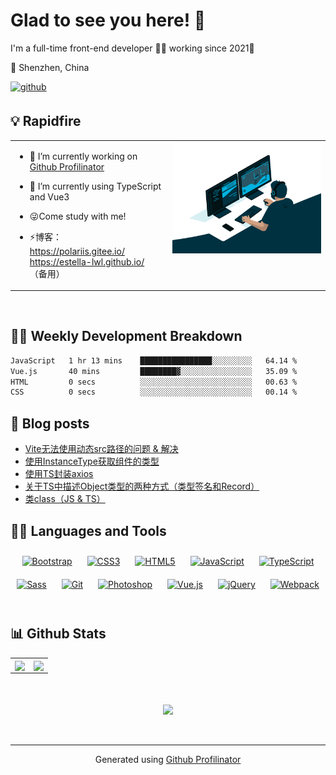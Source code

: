 <h1>Glad to see you here! 👋 </h1>   
I'm a full-time front-end developer 👨‍💻 working since 2021🚀

📍 Shenzhen, China  
  
<a href="https://github.com/Estella-lwl" target="_blank">
<img src=https://img.shields.io/badge/github-%2324292e.svg?&style=for-the-badge&logo=github&logoColor=white alt=github style="margin-bottom: 5px;" />
</a>  
<br/>  



## 💡 Rapidfire  
<table><tr><td valign="top" width="50%">

- 🔭 I’m currently working on [Github Profilinator](https://github.com/rishavanand/github-profilinator)  
  

- 🌱 I’m currently using TypeScript and Vue3  
  

- 😜Come study with me!  
  

- ⚡博客：
  <br/>
  https://polariis.gitee.io/
  <br/>
  https://estella-lwl.github.io/ （备用）


</td><td valign="top" width="50%">

<div align="center">
<img src="./imgs/code.gif" align="center" style="width: 100%" />
</div>  


</td></tr></table>  

<br/>  

## 🏊‍♂️ Weekly Development Breakdown
<!--START_SECTION:waka-->

```txt
JavaScript   1 hr 13 mins    ████████████████░░░░░░░░░   64.14 %
Vue.js       40 mins         ████████▓░░░░░░░░░░░░░░░░   35.09 %
HTML         0 secs          ░░░░░░░░░░░░░░░░░░░░░░░░░   00.63 %
CSS          0 secs          ░░░░░░░░░░░░░░░░░░░░░░░░░   00.14 %
```

<!--END_SECTION:waka-->

## 🔖 Blog posts
<!-- BLOG-POST-LIST:START -->
- [Vite无法使用动态src路径的问题 &amp; 解决](https://polariis.gitee.io/posts/6a3db6b3/)
- [使用InstanceType获取组件的类型](https://polariis.gitee.io/posts/26a2e475/)
- [使用TS封装axios](https://polariis.gitee.io/posts/e96745cc/)
- [关于TS中描述Object类型的两种方式（类型签名和Record）](https://polariis.gitee.io/posts/61dca9cf/)
- [类class（JS &amp; TS）](https://polariis.gitee.io/posts/ba1dc77a/)
<!-- BLOG-POST-LIST:END -->


## 🐱‍🏍 Languages and Tools  
<div align="center">  
<a href="https://getbootstrap.com/docs/3.4/javascript/" target="_blank"><img style="margin: 10px" src="https://profilinator.rishav.dev/skills-assets/bootstrap-plain.svg" alt="Bootstrap" height="29" /></a>  
<a href="https://www.w3schools.com/css/" target="_blank"><img style="margin: 10px" src="https://profilinator.rishav.dev/skills-assets/css3-original-wordmark.svg" alt="CSS3" height="29" /></a>  
<a href="https://en.wikipedia.org/wiki/HTML5" target="_blank"><img style="margin: 10px" src="https://profilinator.rishav.dev/skills-assets/html5-original-wordmark.svg" alt="HTML5" height="29" /></a>  
<a href="https://www.javascript.com/" target="_blank"><img style="margin: 10px" src="https://profilinator.rishav.dev/skills-assets/javascript-original.svg" alt="JavaScript" height="29" /></a>  
<a href="https://www.typescriptlang.org/" target="_blank"><img style="margin: 10px" src="https://profilinator.rishav.dev/skills-assets/typescript-original.svg" alt="TypeScript" height="29" /></a>  
<a href="https://sass-lang.com/" target="_blank"><img style="margin: 10px" src="https://profilinator.rishav.dev/skills-assets/sass-original.svg" alt="Sass" height="29" /></a>  
<a href="https://github.com/" target="_blank"><img style="margin: 10px" src="https://profilinator.rishav.dev/skills-assets/git-scm-icon.svg" alt="Git" height="29" /></a>  
<a href="https://www.adobe.com/in/products/photoshop.html" target="_blank"><img style="margin: 10px" src="https://profilinator.rishav.dev/skills-assets/photoshop-plain.svg" alt="Photoshop" height="29" /></a>  
<a href="https://vuejs.org/" target="_blank"><img style="margin: 10px" src="https://profilinator.rishav.dev/skills-assets/vuejs-original-wordmark.svg" alt="Vue.js" height="29" /></a>  
<a href="https://jquery.com/" target="_blank"><img style="margin: 10px" src="https://profilinator.rishav.dev/skills-assets/jquery.png" alt="jQuery" height="29" /></a>  
<a href="https://webpack.js.org/" target="_blank"><img style="margin: 10px" src="https://profilinator.rishav.dev/skills-assets/webpack-original.svg" alt="Webpack" height="29" /></a>  
</div>  

<br/>  


## 📊 Github Stats  
<table><tr><td valign="top" width="50%">

<div align="center"><img src="https://github-readme-stats.vercel.app/api?username=Estella-lwl&show_icons=true&count_private=true&hide_border=true?theme=vue-dark" align="center" style="width: 100%" /></div>

</td><td valign="top" width="50%">

<div align="center"><img src="https://github-readme-stats.vercel.app/api/top-langs/?username=Estella-lwl&hide_border=true&layout=compact" align="center" style="width: 90%" /></div>

</td></tr></table>  

<br/>  

  

<br/>  


<div align="center">
  <img src="https://komarev.com/ghpvc/?username=Estella-lwl&&style=flat-square" align="center" />
</div>  

<br/>  


<br />

----
<div align="center">Generated using <a href="https://profilinator.rishav.dev/" target="_blank">Github Profilinator</a></div>
